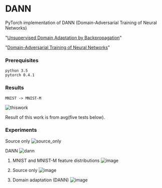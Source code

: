 # DANN

PyTorch implementation of DANN (Domain-Adversarial Training of Neural Networks)

"[Unsupervised Domain Adaptation by Backpropagation](http://sites.skoltech.ru/compvision/projects/grl/files/paper.pdf)"

"[Domain-Adversarial Training of Neural Networks](http://jmlr.org/papers/volume17/15-239/15-239.pdf)"



### Prerequisites

```
python 3.5
pytorch 0.4.1
```

### Results
`MNIST -> MNIST-M`

![thiswork](https://user-images.githubusercontent.com/37066691/44933106-db477280-ada2-11e8-8022-6306579a1919.png)

Result of this work is from avg(five tests below).

### Experiments
Source only
![source_only](https://user-images.githubusercontent.com/37066691/44932869-febded80-ada1-11e8-8297-050b4a5ed8f7.png)

DANN
![dann](https://user-images.githubusercontent.com/37066691/44932883-08dfec00-ada2-11e8-8f32-fd6afe044224.png)

1. MNIST and MNIST-M feature distributions
![image](https://user-images.githubusercontent.com/37066691/44933263-6cb6e480-ada3-11e8-9345-905ade6d60c8.png)
2. Source only
![image](https://user-images.githubusercontent.com/37066691/44933190-36796500-ada3-11e8-8d3c-c4d3aa3dbe16.png)

3. Domain adaptation (DANN)
![image](https://user-images.githubusercontent.com/37066691/44933227-527d0680-ada3-11e8-9eb9-239b01513d3d.png)
